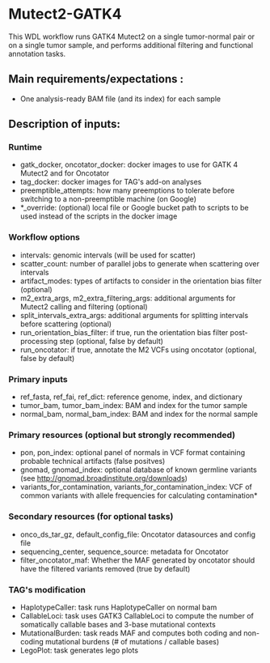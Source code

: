 # Mutect2-GATK4
This WDL workflow runs GATK4 Mutect2 on a single tumor-normal pair or on a single tumor sample, and performs additional filtering and functional annotation tasks.

## Main requirements/expectations :

* One analysis-ready BAM file (and its index) for each sample

## Description of inputs:

### Runtime

* gatk_docker, oncotator_docker: docker images to use for GATK 4 Mutect2 and for Oncotator
* tag_docker: docker images for TAG's add-on analyses
* preemptible_attempts: how many preemptions to tolerate before switching to a non-preemptible machine (on Google)
* *_override: (optional) local file or Google bucket path to scripts to be used instead of the scripts in the docker image

### Workflow options

* intervals: genomic intervals (will be used for scatter)
* scatter_count: number of parallel jobs to generate when scattering over intervals
* artifact_modes: types of artifacts to consider in the orientation bias filter (optional)
* m2_extra_args, m2_extra_filtering_args: additional arguments for Mutect2 calling and filtering (optional)
* split_intervals_extra_args: additional arguments for splitting intervals before scattering (optional)
* run_orientation_bias_filter: if true, run the orientation bias filter post-processing step (optional, false by default)
* run_oncotator: if true, annotate the M2 VCFs using oncotator (optional, false by default)

### Primary inputs

* ref_fasta, ref_fai, ref_dict: reference genome, index, and dictionary
* tumor_bam, tumor_bam_index: BAM and index for the tumor sample
* normal_bam, normal_bam_index: BAM and index for the normal sample

### Primary resources (optional but strongly recommended)

* pon, pon_index: optional panel of normals in VCF format containing probable technical artifacts (false positves)
* gnomad, gnomad_index: optional database of known germline variants (see http://gnomad.broadinstitute.org/downloads)
* variants_for_contamination, variants_for_contamination_index: VCF of common variants with allele frequencies for calculating contamination* 

### Secondary resources (for optional tasks)

* onco_ds_tar_gz, default_config_file: Oncotator datasources and config file
* sequencing_center, sequence_source: metadata for Oncotator
* filter_oncotator_maf: Whether the MAF generated by oncotator should have the filtered variants removed (true by default)

### TAG's modification

* HaplotypeCaller: task runs HaplotypeCaller on normal bam
* CallableLoci: task uses GATK3 CallableLoci to compute the number of somatically callable bases and 3-base mutational contexts
* MutationalBurden: task reads MAF and computes both coding and non-coding mutational burdens (# of mutations / callable bases)
* LegoPlot: task generates lego plots

